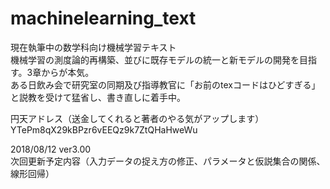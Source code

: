 # machinelearning_text
現在執筆中の数学科向け機械学習テキスト  
機械学習の測度論的再構築、並びに既存モデルの統一と新モデルの開発を目指す。3章からが本気。  
ある日飲み会で研究室の同期及び指導教官に「お前のtexコードはひどすぎる」と説教を受けて猛省し、書き直しに着手中。

円天アドレス（送金してくれると著者のやる気がアップします）  
YTePm8qX29kBPzr6vEEQz9k7ZtQHaHweWu

2018/08/12 ver3.00  
次回更新予定内容（入力データの捉え方の修正、パラメータと仮説集合の関係、線形回帰）
